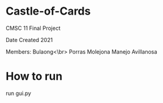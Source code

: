 # Castle-of-Cards
 CMSC 11 Final Project

 Date Created 2021

 Members:
 Bulaong<\br>
 Porras
 Molejona
 Manejo
 Avillanosa

# How to run
 run gui.py
